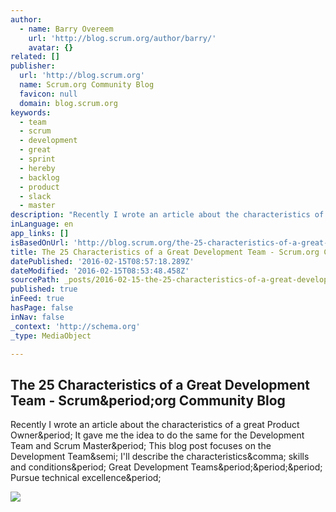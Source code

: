 ```yaml
---
author:
  - name: Barry Overeem
    url: 'http://blog.scrum.org/author/barry/'
    avatar: {}
related: []
publisher:
  url: 'http://blog.scrum.org'
  name: Scrum.org Community Blog
  favicon: null
  domain: blog.scrum.org
keywords:
  - team
  - scrum
  - development
  - great
  - sprint
  - hereby
  - backlog
  - product
  - slack
  - master
description: "Recently I wrote an article about the characteristics of a great Product Owner. It gave me the idea to do the same for the Development Team and Scrum Master. This blog post focuses on the Development Team; I'll describe the characteristics, skills and conditions. Great Development Teams... Pursue technical excellence."
inLanguage: en
app_links: []
isBasedOnUrl: 'http://blog.scrum.org/the-25-characteristics-of-a-great-development-team/'
title: The 25 Characteristics of a Great Development Team - Scrum.org Community Blog
datePublished: '2016-02-15T08:57:18.289Z'
dateModified: '2016-02-15T08:53:48.458Z'
sourcePath: _posts/2016-02-15-the-25-characteristics-of-a-great-development-team-scrumo.md
published: true
inFeed: true
hasPage: false
inNav: false
_context: 'http://schema.org'
_type: MediaObject

---
```

<article style=""><h1>The 25 Characteristics of a Great Development Team - Scrum&amp;period;org Community Blog</h1><p>Recently I wrote an article about the characteristics of a great Product Owner&amp;period; It gave me the idea to do the same for the Development Team and Scrum Master&amp;period; This blog post focuses on the Development Team&amp;semi; I'll describe the characteristics&amp;comma; skills and conditions&amp;period; Great Development Teams&amp;period;&amp;period;&amp;period; Pursue technical excellence&amp;period;</p><img src="http://blog.scrum.org/wp-content/uploads/2016/02/SHTT-Lead-Image-Costumes.jpg" /></article>